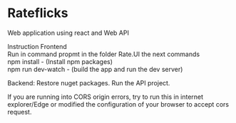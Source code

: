# Rateflicks
Web application using react and Web API

Instruction
Frontend  
Run in command propmt in the folder Rate.UI the next commands   
npm install - (Install npm packages)   
npm run dev-watch - (build the app and run the dev server)

Backend:
Restore nuget packages.
Run the API project.

If you are running into CORS origin errors, try to run this in internet explorer/Edge or modified the configuration of your browser to accept cors request.
